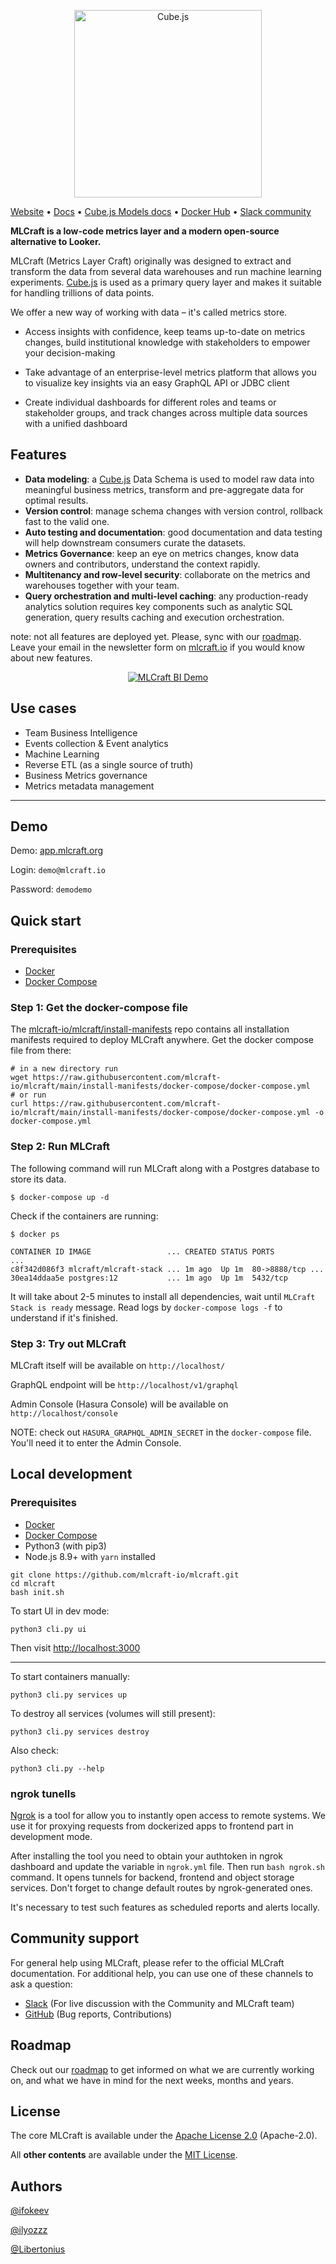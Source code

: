 <p align="center"><a href="https://mlcraft.io"><img src="https://i.imgur.com/lVUNQtT.png" alt="Cube.js" width="300px"></a></p>

[Website](https://mlcraft.io) • [Docs](./docs/README.md) • [Cube.js Models docs](https://cube.dev/docs/schema/getting-started) • [Docker Hub](https://hub.docker.com/u/mlcraft) • [Slack community](https://mlcraft.slack.com/)


__MLCraft is a low-code metrics layer and a modern open-source alternative to Looker.__ 

MLCraft (Metrics Layer Craft) originally was designed to extract and transform the data from several data warehouses and run machine learning experiments. [Cube.js](https://github.com/cube-js/cube) is used as a primary query layer and makes it suitable for handling
trillions of data points.

We offer a new way of working with data – it's called metrics store.

* Access insights with confidence, keep teams up-to-date on metrics changes, build institutional knowledge with stakeholders to empower your decision-making

* Take advantage of an enterprise-level metrics platform that allows you to visualize key insights via an easy GraphQL API or JDBC client

* Create individual dashboards for different roles and teams or stakeholder groups, and track changes across multiple data sources with a unified dashboard

## Features
* **Data modeling**: a [Cube.js](https://github.com/cube-js/cube) Data Schema is used to model raw data into meaningful business metrics, transform and pre-aggregate data for optimal results.
* **Version control**: manage schema changes with version control, rollback fast to the valid one.
* **Auto testing and documentation**: good documentation and data testing will help downstream consumers curate the datasets.
* **Metrics Governance**: keep an eye on metrics changes, know data owners and contributors, understand the context rapidly.
* **Multitenancy and row-level security**: collaborate on the metrics and warehouses together with your team.
* **Query orchestration and multi-level caching**: any production-ready analytics solution requires key components such as analytic SQL generation, query results caching and execution orchestration.

note: not all features are deployed yet. Please, sync with our [roadmap](https://github.com/mlcraft-io/mlcraft/projects). Leave your email in the newsletter form on [mlcraft.io](https://mlcraft.io) if you would know about new features.

<div align="center">
  <a href="https://youtu.be/-ivNme3sfGs"><img src="https://i.imgur.com/RW7wKI9.png" alt="MLCraft BI Demo"></a>
</div>

## Use cases

* Team Business Intelligence
* Events collection & Event analytics
* Machine Learning
* Reverse ETL (as a single source of truth)
* Business Metrics governance
* Metrics metadata management

------

## Demo

Demo: [app.mlcraft.org](https://app.mlcraft.org)

Login: `demo@mlcraft.io`

Password: `demodemo`

## Quick start

### Prerequisites

- [Docker](https://docs.docker.com/install)
- [Docker Compose](https://docs.docker.com/compose/install)

### Step 1: Get the docker-compose file

The [mlcraft-io/mlcraft/install-manifests](https://github.com/mlcraft-io/mlcraft/tree/main/install-manifests) repo
contains all installation manifests required to deploy MLCraft anywhere. Get the docker compose file from there:

```
# in a new directory run
wget https://raw.githubusercontent.com/mlcraft-io/mlcraft/main/install-manifests/docker-compose/docker-compose.yml
# or run
curl https://raw.githubusercontent.com/mlcraft-io/mlcraft/main/install-manifests/docker-compose/docker-compose.yml -o docker-compose.yml
```

### Step 2: Run MLCraft

The following command will run MLCraft along with a Postgres database to store its data.

```
$ docker-compose up -d
```

Check if the containers are running:

```
$ docker ps

CONTAINER ID IMAGE                 ... CREATED STATUS PORTS          ...
c8f342d086f3 mlcraft/mlcraft-stack ... 1m ago  Up 1m  80->8888/tcp ...
30ea14ddaa5e postgres:12           ... 1m ago  Up 1m  5432/tcp    
```

It will take about 2-5 minutes to install all dependencies, wait until `MLCraft Stack is ready` message.
Read logs by `docker-compose logs -f` to understand if it's finished.

### Step 3: Try out MLCraft

MLCraft itself will be available on `http://localhost/`

GraphQL endpoint will be `http://localhost/v1/graphql`

Admin Console (Hasura Console) will be available on `http://localhost/console`

NOTE: check out `HASURA_GRAPHQL_ADMIN_SECRET` in the `docker-compose` file. You'll need it to enter the Admin Console.

## Local development 

### Prerequisites

- [Docker](https://docs.docker.com/install)
- [Docker Compose](https://docs.docker.com/compose/install)
- Python3 (with pip3)
- Node.js 8.9+ with `yarn` installed

```
git clone https://github.com/mlcraft-io/mlcraft.git
cd mlcraft
bash init.sh
```

To start UI in dev mode:

```
python3 cli.py ui
```

Then visit [http://localhost:3000](http://localhost:3000)

---

To start containers manually:

```
python3 cli.py services up
```

To destroy all services (volumes will still present):

```
python3 cli.py services destroy
```

Also check:

```
python3 cli.py --help
```

### ngrok tunells
  
[Ngrok](https://ngrok.com/) is a tool for allow you to instantly open access to remote systems. We use it for proxying requests from dockerized apps to frontend part in development mode.

After installing the tool you need to obtain your authtoken in ngrok dashboard and update the variable in `ngrok.yml` file. Then run `bash ngrok.sh` command.
It opens tunnels for backend, frontend and object storage services. Don't forget to change default routes by ngrok-generated ones.

It's necessary to test such features as scheduled reports and alerts locally.

## Community support

For general help using MLCraft, please refer to the official MLCraft documentation. For additional help, you can use one of these channels to ask a question:

* [Slack](https://mlcraft.slack.com/) \(For live discussion with the Community and MLCraft team\)
* [GitHub](https://github.com/mlcraft-io/mlcraft) \(Bug reports, Contributions\)

## Roadmap

Check out our [roadmap](https://github.com/mlcraft-io/mlcraft/projects) to get informed on what we are currently working on, and what we have in mind for the next weeks, months and years.

## License

The core MLCraft is available under the [Apache License 2.0](https://github.com/mlcraft-io/mlcraft/blob/main/LICENSE) (Apache-2.0).

All **other contents** are available under the [MIT License](LICENSE-community).

## Authors

[@ifokeev](https://github.com/ifokeev)

[@ilyozzz](https://github.com/ilyozzz)

[@Libertonius](https://github.com/Libertonius)
